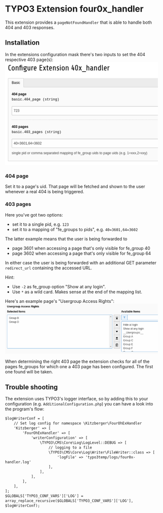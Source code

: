 # TYPO3 Extension four0x_handler

This extension provides a `pageNotFoundHandler` that is able to handle both 404 and 403 responses.

## Installation

In the extensions configuration mask there's two inputs to set the 404 respective 403 page(s):
![extension configuration mask](Documentation/Images/extension-configuration.png)

### 404 page

Set it to a page's uid. That page will be fetched and shown to the user whenever a real 404 is being triggered.

### 403 pages

Here you've got two options:
* set it to a single pid, e.g. `123`
* set it to a mapping of "fe_groups to pids", e.g. `40=3601,64=3602`

The latter example means that the user is being forwarded to
* page 3601 when accessing a page that's only visible for fe_group 40
* page 3602 when accessing a page that's only visible for fe_group 64

In either case the user is being forwarded with an additional GET parameter `redirect_url` containing the accessed URL.

Hint:
* Use `-2` as fe_group option "Show at any login".
* Use `*` as a wild card. Makes sense at the end of the mapping list.

Here's an example page's "Usergroup Access Rights":
![page's Usergroup Access Rights](Documentation/Images/page-usergroup-access-rights.png)

When determining the right 403 page the extension checks for all of the pages fe_groups for which one a 403 page has been configured. The first one found will be taken.

## Trouble shooting

The extension uses TYPO3's logger interface, so by adding this to your configuration (e.g. `AdditionalConfiguration.php`) you can have a look into the program's flow:

```
$logWriterConf = [
    // Set log config for namespace \Kitzberger\FourOhExHandler
    'Kitzberger' => [
        'FourOhExHandler' => [
            'writerConfiguration' => [
                \TYPO3\CMS\Core\Log\LogLevel::DEBUG => [
                    // logging to a file
                    \TYPO3\CMS\Core\Log\Writer\FileWriter::class => [
                        'logFile' => 'typo3temp/logs/four0x-handler.log'
                    ],
                ],
            ],
        ],
    ],
];
$GLOBALS['TYPO3_CONF_VARS']['LOG'] = array_replace_recursive($GLOBALS['TYPO3_CONF_VARS']['LOG'], $logWriterConf);
```
